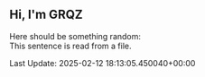 ## Hi, I'm GRQZ
Here should be something random:  
This sentence is read from a file.


Last Update: 2025-02-12 18:13:05.450040+00:00
